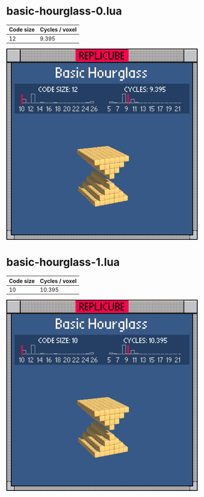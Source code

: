 # basic-hourglass-0.lua

| Code size | Cycles / voxel |
| --------- | -------------- |
| 12        | 9.395          |

![](basic-hourglass-0.png)

# basic-hourglass-1.lua

| Code size | Cycles / voxel |
| --------- | -------------- |
| 10        | 10.395         |

![](basic-hourglass-1.png)
